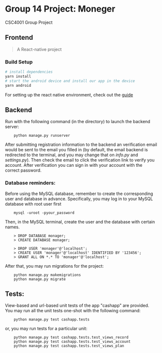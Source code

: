 # Group 14 Project: Moneger
CSC4001 Group Project



## Frontend

> A React-native project
### Build Setup

``` bash
# install dependencies
yarn install
# start the android device and install our app in the device
yarn android

```

For setting up the react native environment, check out the [guide](https://www.react-native.cn/docs/environment-setup)


## Backend

Run with the following command (in the directory) to launch the backend server:

        python manage.py runserver 


After submitting registration information to the backend an verification email would be sent to the email you filled in (by default, the email backend is redirected to the terminal, and you may change that on *info.py* and *settings.py*). Then check the email to click the verification link to verify you account. After verification you can sign in with your account with the correct password.

### Database reminders:
Before using the MySQL database, remember to create the corresponding user and database in advance. Specifically, you may log in to your MySQL database with root user first 

        mysql -uroot -pyour_password

Then, in the MySQL terminal, create the user and the database with certain names.

        > DROP DATABASE monager;
        > CREATE DATABASE monager;

        > DROP USER 'monager'@'localhost';
        > CREATE USER 'monager'@'localhost' IDENTIFIED BY '123456';
        > GRANT ALL ON *.* TO 'monager'@'localhost';

After that, you may run migrations for the project:

        python manage.py makemigrations
        python manage.py migrate


## Tests:
View-based and url-based unit tests of the app "cashapp" are provided. You may run all the unit tests one-shot with the following command:

        python manage.py test cashapp.tests

or, you may run tests for a particular unit:

        python manage.py test cashapp.tests.test_views_record
        python manage.py test cashapp.tests.test_views_account
        python manage.py test cashapp.tests.test_views_plan
